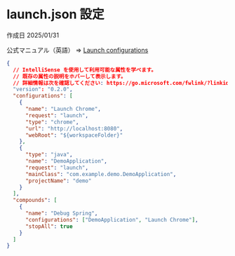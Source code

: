 # launch.json 設定

作成日 2025/01/31

公式マニュアル（英語） => [Launch configurations](https://code.visualstudio.com/docs/editor/debugging#_launch-configurations)

```json
{
  // IntelliSense を使用して利用可能な属性を学べます。
  // 既存の属性の説明をホバーして表示します。
  // 詳細情報は次を確認してください: https://go.microsoft.com/fwlink/?linkid=830387
  "version": "0.2.0",
  "configurations": [
    {
      "name": "Launch Chrome",
      "request": "launch",
      "type": "chrome",
      "url": "http://localhost:8080",
      "webRoot": "${workspaceFolder}"
    },
    {
      "type": "java",
      "name": "DemoApplication",
      "request": "launch",
      "mainClass": "com.example.demo.DemoApplication",
      "projectName": "demo"
    }
  ],
  "compounds": [
    {
      "name": "Debug Spring",
      "configurations": ["DemoApplication", "Launch Chrome"],
      "stopAll": true
    }
  ]
}
```
